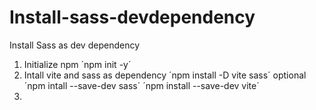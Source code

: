 # Install-sass-devdependency
Install Sass as dev dependency

1. Initialize npm
  ´npm init -y´
2. Intall vite and sass as dependency
  ´npm install -D vite sass´
  optional ´npm intall --save-dev sass´
           ´npm install --save-dev vite´
3. 
